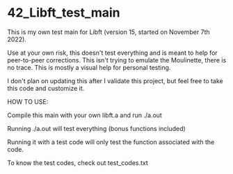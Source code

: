 # 42_Libft_test_main
This is my own test main for Libft (version 15, started on November 7th 2022).

Use at your own risk, this doesn't test everything and is meant to help for peer-to-peer corrections. This isn't trying to emulate the Moulinette, there is no trace. This is mostly a visual help for personal testing.

I don't plan on updating this after I validate this project, but feel free to take this code and customize it.



HOW TO USE:

Compile this main with your own libft.a and run ./a.out

Running ./a.out will test everything (bonus functions included)

Running it with a test code will only test the function associated with the code.

To know the test codes, check out test_codes.txt
